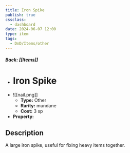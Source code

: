 ```yaml
---
title: Iron Spike
publish: true
cssclass:
  - dashboard
date: 2024-06-07 12:00
type: item
tags:
  - DnD/Items/other
---
```


##### Back: [[Items]]

- # Iron Spike
- ![[nail.png]]
    - **Type:** Other
    - **Rarity:** mundane
    - **Cost:** 3 sp
- **Property:** 



## Description 

A large iron spike, useful for fixing heavy items together.
